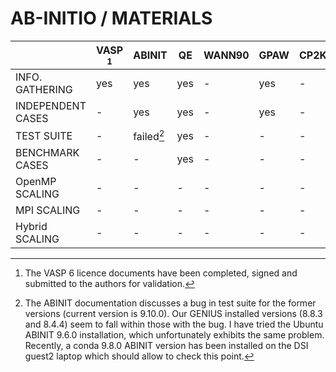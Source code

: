 # AB-INITIO / MATERIALS

|                     |VASP [^1]| ABINIT | QE  | WANN90 | GPAW | CP2K | NWChem |
|---------------------|---------|----------|-----|--------|------|------|--------|
|   INFO. GATHERING   | yes     | yes      | yes |    -   | yes  |   -  |   -    |
|  INDEPENDENT CASES  |  -      | yes      | yes |    -   | yes  |   -  |   -    |
|      TEST SUITE     |  -      |failed[^2]| yes |    -   |   -  |   -  |   -    |
|   BENCHMARK CASES   |  -      |   -      | yes |    -   |   -  |   -  |   -    |
|    OpenMP SCALING   |  -      |   -      | -   |    -   |   -  |   -  |   -    |
|      MPI SCALING    |  -      |   -      | -   |    -   |   -  |   -  |   -    |
|    Hybrid SCALING   |  -      |   -      | -   |    -   |   -  |   -  |   -    |

[^1]: The VASP 6 licence documents have been completed, signed and submitted to the authors for validation.
[^2]: The ABINIT documentation discusses a bug in test suite for the former versions (current version is 9.10.0). Our GENIUS installed versions (8.8.3 and 8.4.4) seem to fall within those with the bug. I have tried the Ubuntu ABINIT 9.6.0 installation, which unfortunately exhibits the same problem. Recently, a conda 9.8.0 ABINIT version has been installed on the DSI guest2 laptop which should allow to check this point.
